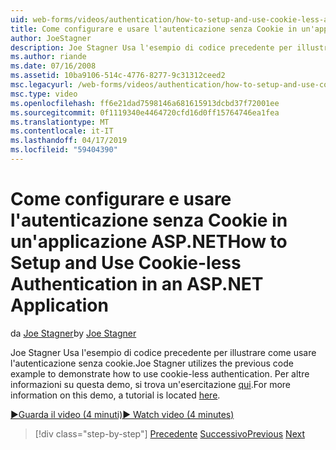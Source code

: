 ```yaml
---
uid: web-forms/videos/authentication/how-to-setup-and-use-cookie-less-authentication-in-an-aspnet-application
title: Come configurare e usare l'autenticazione senza Cookie in un'applicazione ASP.NET | Microsoft Docs
author: JoeStagner
description: Joe Stagner Usa l'esempio di codice precedente per illustrare come usare l'autenticazione senza cookie. Per altre informazioni su questa demo, un'esercitazione si trova...
ms.author: riande
ms.date: 07/16/2008
ms.assetid: 10ba9106-514c-4776-8277-9c31312ceed2
msc.legacyurl: /web-forms/videos/authentication/how-to-setup-and-use-cookie-less-authentication-in-an-aspnet-application
msc.type: video
ms.openlocfilehash: ff6e21dad7598146a681615913dcbd37f72001ee
ms.sourcegitcommit: 0f1119340e4464720cfd16d0ff15764746ea1fea
ms.translationtype: MT
ms.contentlocale: it-IT
ms.lasthandoff: 04/17/2019
ms.locfileid: "59404390"
---
```

# <a name="how-to-setup-and-use-cookie-less-authentication-in-an-aspnet-application"></a><span data-ttu-id="f3963-104">Come configurare e usare l'autenticazione senza Cookie in un'applicazione ASP.NET</span><span class="sxs-lookup"><span data-stu-id="f3963-104">How to Setup and Use Cookie-less Authentication in an ASP.NET Application</span></span>

<span data-ttu-id="f3963-105">da [Joe Stagner](https://github.com/JoeStagner)</span><span class="sxs-lookup"><span data-stu-id="f3963-105">by [Joe Stagner](https://github.com/JoeStagner)</span></span>

<span data-ttu-id="f3963-106">Joe Stagner Usa l'esempio di codice precedente per illustrare come usare l'autenticazione senza cookie.</span><span class="sxs-lookup"><span data-stu-id="f3963-106">Joe Stagner utilizes the previous code example to demonstrate how to use cookie-less authentication.</span></span> <span data-ttu-id="f3963-107">Per altre informazioni su questa demo, si trova un'esercitazione [qui](../../overview/older-versions-security/introduction/forms-authentication-configuration-and-advanced-topics-vb.md).</span><span class="sxs-lookup"><span data-stu-id="f3963-107">For more information on this demo, a tutorial is located [here](../../overview/older-versions-security/introduction/forms-authentication-configuration-and-advanced-topics-vb.md).</span></span>

[<span data-ttu-id="f3963-108">&#9654;Guarda il video (4 minuti)</span><span class="sxs-lookup"><span data-stu-id="f3963-108">&#9654; Watch video (4 minutes)</span></span>](https://channel9.msdn.com/Blogs/ASP-NET-Site-Videos/how-to-setup-and-use-cookie-less-authentication-in-an-aspnet-application)

> [!div class="step-by-step"]
> <span data-ttu-id="f3963-109">[Precedente](how-to-change-the-forms-authentication-properties.md)
> [Successivo](asp-forms-login-relocation.md)</span><span class="sxs-lookup"><span data-stu-id="f3963-109">[Previous](how-to-change-the-forms-authentication-properties.md)
[Next](asp-forms-login-relocation.md)</span></span>
